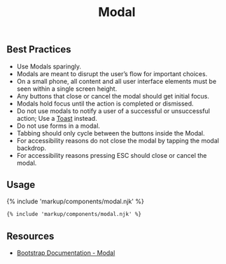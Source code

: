 ﻿---
title: Modal
summary: Modals stop the user for an important change or decision.
tags: components
layout: page-guide
eleventyNavigation:
  key: Modal
  parent: Components
  order: 190
  excerpt: Modals stop the user for an important change or decision.
  img: /img/illustrations/illus-modals.svg
---

## Best Practices

- Use Modals sparingly.
- Modals are meant to disrupt the user’s flow for important choices.
- On a small phone, all content and all user interface elements must be seen within a single screen height.
- Any buttons that close or cancel the modal should get initial focus.
- Modals hold focus until the action is completed or dismissed. 
- Do not use modals to notify a user of a successful or unsuccessful action; Use a [Toast](/components/toasts) instead.
- Do not use forms in a modal.
- Tabbing should only cycle between the buttons inside the Modal.
- For accessibility reasons do not close the modal by tapping the modal backdrop.
- For accessibility reasons pressing ESC should close or cancel the modal.

## Usage

{% include 'markup/components/modal.njk' %}

``` html
{% include 'markup/components/modal.njk' %}
```

## Resources
* <a href="{% include 'links/modal.njk' %}" target="_blank">Bootstrap Documentation - Modal</a>

